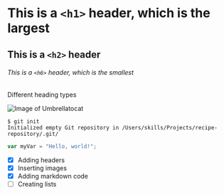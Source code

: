 # This is a `<h1>` header, which is the largest
## This is a `<h2>` header
###### This is a `<h6>` header, which is the smallest

Different heading types

![Image of Umbrellatocat](https://octodex.github.com/images/puddle_jumper_octodex.jpg) 

```
$ git init
Initialized empty Git repository in /Users/skills/Projects/recipe-repository/.git/
```
``` javascript
var myVar = "Hello, world!";
```

- [x] Adding headers
- [x] Inserting images
- [x] Adding markdown code
- [ ] Creating lists
